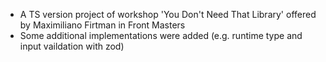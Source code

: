 - A TS version project of workshop 'You Don't Need That Library' offered by Maximiliano Firtman in Front Masters
- Some additional implementations were added (e.g. runtime type and input vaildation with zod)
